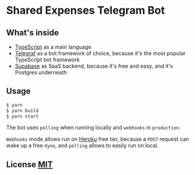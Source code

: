 # Shared Expenses Telegram Bot

## What's inside

- [TypeScript](https://www.typescriptlang.org/) as a main language
- [Telegraf](https://github.com/telegraf/telegraf) as a bot framework of choice, because it's the most popular TypeScript bot framework
- [Supabase](https://supabase.io/) as SaaS backend, because it's free and easy, and it's Postgres underneath

## Usage

```bash
$ yarn
$ yarn build
$ yarn start
```

The bot uses `polling` when running locally and `webhooks` in `production`.

`Webhooks` mode allows run on [Heroku](https://www.heroku.com/) free tier, because a `POST` request can wake up a free `dyno`, and `polling` allows to easily run on local.

## License [MIT](LICENSE)
